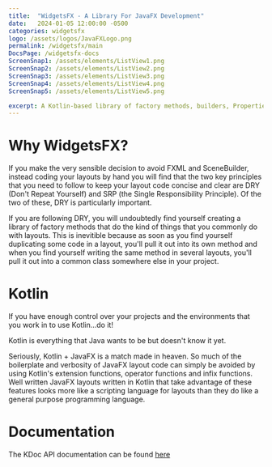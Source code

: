 ```yaml
---
title:  "WidgetsFX - A Library For JavaFX Development"
date:   2024-01-05 12:00:00 -0500
categories: widgetsfx
logo: /assets/logos/JavaFXLogo.png
permalink: /widgetsfx/main
DocsPage: /widgetsfx-docs
ScreenSnap1: /assets/elements/ListView1.png
ScreenSnap2: /assets/elements/ListView2.png
ScreenSnap3: /assets/elements/ListView3.png
ScreenSnap4: /assets/elements/ListView4.png
ScreenSnap5: /assets/elements/ListView5.png

excerpt: A Kotlin-based library of factory methods, builders, Properties and custom controls to make JavaFX development easier.
---
```


# Why WidgetsFX?

If you make the very sensible decision to avoid FXML and SceneBuilder, instead coding your layouts by hand you will find that the two key principles that you need to follow to keep your layout code concise and clear are DRY (Don't Repeat Yourself) and SRP (the Single Responsibility Principle).  Of the two of these, DRY is particularly important.

If you are following DRY, you will undoubtedly find yourself creating a library of factory methods that do the kind of things that you commonly do with layouts.  This is inevitible because as soon as you find yourself duplicating some code in a layout, you'll pull it out into its own method and when you find yourself writing the same method in several layouts, you'll pull it out into a common class somewhere else in your project.

# Kotlin 

If you have enough control over your projects and the environments that you work in to use Kotlin...do it!

Kotlin is everything that Java wants to be but doesn't know it yet.

Seriously, Kotlin + JavaFX is a match made in heaven.  So much of the boilerplate and verbosity of JavaFX layout code can simply be avoided by using Kotlin's extension functions, operator functions and infix functions.  Well written JavaFX layouts written in Kotlin that take advantage of these features looks more like a scripting language for layouts than they do like a general purpose programming language.

# Documentation

The KDoc API documentation can be found [here]({{page.DocsPage}})

